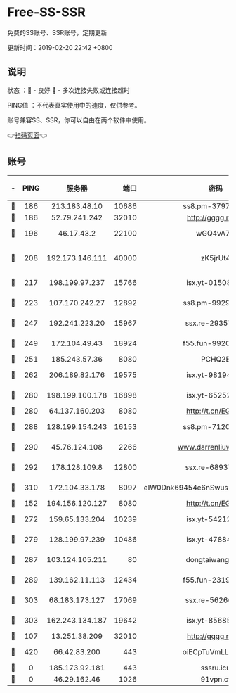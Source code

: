# Free-SS-SSR

免费的SS账号、SSR账号，定期更新

更新时间：2019-02-20 22:42 +0800

## 说明

状态     ：🙂 - 良好 🙁 - 多次连接失败或连接超时

PING值   ：不代表真实使用中的速度，仅供参考。

账号兼容SS、SSR，你可以自由在两个软件中使用。

👉[扫码页面](https://liesauer.github.io/free-ss-ssr.github.io/)👈

## 账号

|-|PING|服务器|端口|密码|加密方式|区域|
|:----:|:----:|:-----:|-----:|:----:|:----:|:----:|
|🙂|186|213.183.48.10|10686|ss8.pm-37975412|rc4-md5|RU|
|🙂|186|52.79.241.242|32010|http://gggg.rocks|chacha20|KR|
|🙂|196|46.17.43.2|22100|wGQ4vA7D|aes-256-gcm|RU|
|🙂|208|192.173.146.111|40000|zK5jrUt4|chacha20-ietf-poly1305|US|
|🙂|217|198.199.97.237|15766|isx.yt-01508812|aes-256-cfb|US|
|🙂|223|107.170.242.27|12892|ss8.pm-99298452|aes-256-cfb|US|
|🙂|247|192.241.223.20|15967|ssx.re-29357040|aes-256-cfb|US|
|🙂|249|172.104.49.43|18924|f55.fun-99200457|aes-256-cfb|SG|
|🙂|251|185.243.57.36|8080|PCHQ2E|rc4-md5|US|
|🙂|262|206.189.82.176|19575|isx.yt-98194618|aes-256-cfb|SG|
|🙂|280|198.199.100.178|16898|isx.yt-65252361|aes-256-cfb|US|
|🙂|280|64.137.160.203|8080|http://t.cn/EGJIyrl|rc4-md5|CA|
|🙂|288|128.199.154.243|16153|ss8.pm-71203520|aes-256-cfb|SG|
|🙂|290|45.76.124.108|2266|www.darrenliuwei.com|aes-256-cfb|AU|
|🙂|292|178.128.109.8|12800|ssx.re-68937951|aes-256-cfb|SG|
|🙂|310|172.104.33.178|8097|eIW0Dnk69454e6nSwuspv9DmS201tQ0D|aes-256-cfb|SG|
|🙂|152|194.156.120.127|8080|http://t.cn/EGJIyrl|rc4-md5|RU|
|🙂|272|159.65.133.204|10239|isx.yt-54212354|aes-256-cfb|SG|
|🙂|279|128.199.97.239|10486|isx.yt-47884262|aes-256-cfb|SG|
|🙂|287|103.124.105.211|80|dongtaiwang.com|aes-256-cfb|US|
|🙂|289|139.162.11.113|12434|f55.fun-23190804|aes-256-cfb|SG|
|🙂|303|68.183.173.127|17069|ssx.re-56266440|aes-256-cfb|US|
|🙂|303|162.243.134.187|19642|isx.yt-85685509|aes-256-cfb|US|
|🙁|107|13.251.38.209|32010|http://gggg.rocks|chacha20|SG|
|🙁|420|66.42.83.200|443|oiECpTuVmLLxk4Ts|aes-256-cfb|US|
|🙁|0|185.173.92.181|443|sssru.icu|rc4-md5|RU|
|🙁|0|46.29.162.46|1026|91vpn.cf|rc4-md5|RU|
